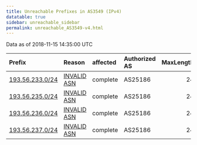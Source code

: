 ```yaml
---
title: Unreachable Prefixes in AS3549 (IPv4)
datatable: true
sidebar: unreachable_sidebar
permalink: unreachable_AS3549-v4.html
---
```


Data as of 2018-11-15 14:35:00 UTC


<div class="datatable-begin"></div>

| Prefix                                                   | Reason                                                                                                | affected   | Authorized AS   |   MaxLength | Anchor                                         |   unreachable /24s |
|:---------------------------------------------------------|:------------------------------------------------------------------------------------------------------|:-----------|:----------------|------------:|:-----------------------------------------------|-------------------:|
| [193.56.233.0/24](https://stat.ripe.net/193.56.233.0/24) | [INVALID ASN](https://rpki-validator.ripe.net/announcement-preview?asn=AS3549&prefix=193.56.233.0/24) | complete   | AS25186         |          24 | [RIPE](unreachable_RIPE_NCC_RPKI_Root-v4.html) |                  1 |
| [193.56.235.0/24](https://stat.ripe.net/193.56.235.0/24) | [INVALID ASN](https://rpki-validator.ripe.net/announcement-preview?asn=AS3549&prefix=193.56.235.0/24) | complete   | AS25186         |          24 | [RIPE](unreachable_RIPE_NCC_RPKI_Root-v4.html) |                  1 |
| [193.56.236.0/24](https://stat.ripe.net/193.56.236.0/24) | [INVALID ASN](https://rpki-validator.ripe.net/announcement-preview?asn=AS3549&prefix=193.56.236.0/24) | complete   | AS25186         |          24 | [RIPE](unreachable_RIPE_NCC_RPKI_Root-v4.html) |                  1 |
| [193.56.237.0/24](https://stat.ripe.net/193.56.237.0/24) | [INVALID ASN](https://rpki-validator.ripe.net/announcement-preview?asn=AS3549&prefix=193.56.237.0/24) | complete   | AS25186         |          24 | [RIPE](unreachable_RIPE_NCC_RPKI_Root-v4.html) |                  1 |

<div class="datatable-end"></div>